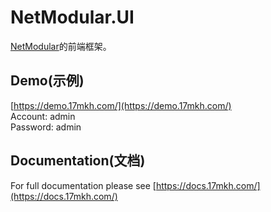 # NetModular.UI

[NetModular](https://github.com/iamoldli/NetModular)的前端框架。

## Demo(示例)

[https://demo.17mkh.com/](https://demo.17mkh.com/)  
Account: admin  
Password: admin

## Documentation(文档)

For full documentation please see [https://docs.17mkh.com/](https://docs.17mkh.com/)
